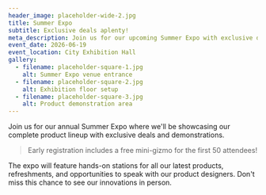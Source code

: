 ```yaml
---
header_image: placeholder-wide-2.jpg
title: Summer Expo
subtitle: Exclusive deals aplenty!
meta_description: Join us for our upcoming Summer Expo with exclusive deals
event_date: 2026-06-19
event_location: City Exhibition Hall
gallery:
  - filename: placeholder-square-1.jpg
    alt: Summer Expo venue entrance
  - filename: placeholder-square-2.jpg
    alt: Exhibition floor setup
  - filename: placeholder-square-3.jpg
    alt: Product demonstration area
---
```


Join us for our annual Summer Expo where we'll be showcasing our complete product lineup with exclusive deals and demonstrations.

> Early registration includes a free mini-gizmo for the first 50 attendees!

The expo will feature hands-on stations for all our latest products, refreshments, and opportunities to speak with our product designers. Don't miss this chance to see our innovations in person.
